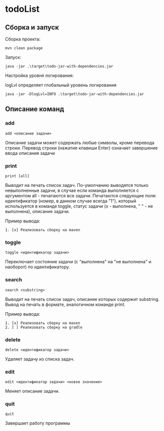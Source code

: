 # todoList
## Сборка и запуск
Сборка проекта:
```
mvn clean package
```
Запуск:
```
java -jar .\target\todo-jar-with-dependencies.jar
```
Настройка уровня логирования: 

logLvl определяет глобальный уровень логирования
```
java -jar -DlogLvl=INFO .\target\todo-jar-with-dependencies.jar
```
## Описание команд
### add
```
add <описание задачи>
```
Описание задачи может содержать любые символы, кроме перевода строки. Перевод строки (нажатие клавиши Enter) означает завершение ввода описания задачи

### print
```
print [all]
```
Выводит на печать список задач. По-умолчанию выводятся только невыполненные задачи, в случае если команда выполняется с аргументом all - печатаются все задачи. Печатаются следующие поля: идентификатор (номер, в данном случае всегда "1"), который используется в команде toggle, статус задачи (x - выполнена, " " - не выполнена), описание задачи.

Пример вывода: 
```
1. [x] Реализовать сборку на maven
```

### toggle
```
toggle <идентификатор задачи>
```

Переключает состояние задачи (с "выполнена" на "не выполнена" и наоборот) по идентификатору.

### search
```
search <substring>
```

Выводит на печать список задач, описание которых содержит substring. Вывод на печать в формате, аналогичном команде print.

Пример вывода:
```
1. [x] Реализовать сборку на maven
2. [ ] Реализовать сборку на gradle
```

### delete
```
delete <идентификатор задачи>
```

Удаляет задачу из списка задач.

### edit
```
edit <идентификатор задачи> <новое значение>
```

Меняет описание задачи.

### quit
```
quit
```
Завершает работу программы
